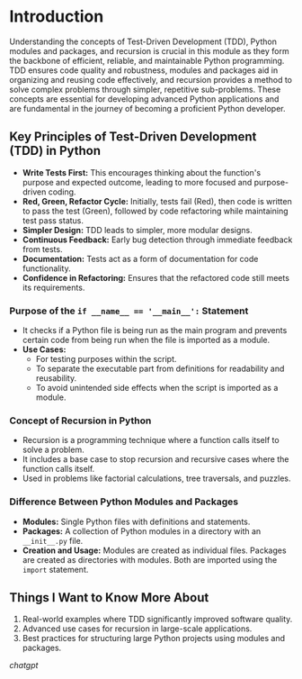 # Introduction

Understanding the concepts of Test-Driven Development (TDD), Python modules and packages, and recursion is crucial in this module as they form the backbone of efficient, reliable, and maintainable Python programming. TDD ensures code quality and robustness, modules and packages aid in organizing and reusing code effectively, and recursion provides a method to solve complex problems through simpler, repetitive sub-problems. These concepts are essential for developing advanced Python applications and are fundamental in the journey of becoming a proficient Python developer.

## Key Principles of Test-Driven Development (TDD) in Python

- **Write Tests First:** This encourages thinking about the function's purpose and expected outcome, leading to more focused and purpose-driven coding.
- **Red, Green, Refactor Cycle:** Initially, tests fail (Red), then code is written to pass the test (Green), followed by code refactoring while maintaining test pass status.
- **Simpler Design:** TDD leads to simpler, more modular designs.
- **Continuous Feedback:** Early bug detection through immediate feedback from tests.
- **Documentation:** Tests act as a form of documentation for code functionality.
- **Confidence in Refactoring:** Ensures that the refactored code still meets its requirements.

### Purpose of the `if __name__ == '__main__':` Statement

- It checks if a Python file is being run as the main program and prevents certain code from being run when the file is imported as a module.
- **Use Cases:**
  - For testing purposes within the script.
  - To separate the executable part from definitions for readability and reusability.
  - To avoid unintended side effects when the script is imported as a module.

### Concept of Recursion in Python

- Recursion is a programming technique where a function calls itself to solve a problem.
- It includes a base case to stop recursion and recursive cases where the function calls itself.
- Used in problems like factorial calculations, tree traversals, and puzzles.

### Difference Between Python Modules and Packages

- **Modules:** Single Python files with definitions and statements.
- **Packages:** A collection of Python modules in a directory with an `__init__.py` file.
- **Creation and Usage:** Modules are created as individual files. Packages are created as directories with modules. Both are imported using the `import` statement.

## Things I Want to Know More About

1. Real-world examples where TDD significantly improved software quality.
2. Advanced use cases for recursion in large-scale applications.
3. Best practices for structuring large Python projects using modules and packages.

*chatgpt*
